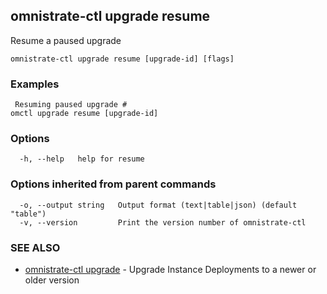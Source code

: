## omnistrate-ctl upgrade resume

Resume a paused upgrade

```
omnistrate-ctl upgrade resume [upgrade-id] [flags]
```

### Examples

```
 Resuming paused upgrade # 
omctl upgrade resume [upgrade-id] 
```

### Options

```
  -h, --help   help for resume
```

### Options inherited from parent commands

```
  -o, --output string   Output format (text|table|json) (default "table")
  -v, --version         Print the version number of omnistrate-ctl
```

### SEE ALSO

* [omnistrate-ctl upgrade](omnistrate-ctl_upgrade.md)	 - Upgrade Instance Deployments to a newer or older version

